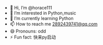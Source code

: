 - 👋 Hi, I’m @horace111
- 👀 I’m interested in Python,music
- 🌱 I’m currently learning Python
- 📫 How to reach me 2892439741@qq.com
- 😄 Pronouns: odd
- ⚡ Fun fact: 快来py启动

<!---
horace111/horace111 is a ✨ special ✨ repository because its `README.md` (this file) appears on your GitHub profile.
You can click the Preview link to take a look at your changes.
--->
